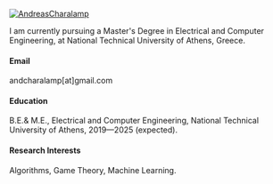 

[![AndreasCharalamp](https://imgur.com/gallery/github-logo-MWVYCAn)](https://github.com/AndreasCharalamp)

I am currently pursuing a Master's Degree in Electrical and Computer Engineering, at National Technical University of Athens, Greece.

#### Email
andcharalamp[at]gmail.com

#### Education
B.E.& M.E., Electrical and Computer Engineering, National Technical University of Athens, 2019—2025 (expected).

#### Research Interests
Algorithms, Game Theory, Machine Learning.

